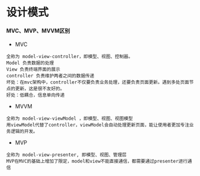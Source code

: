 # 设计模式

#### MVC、MVP、MVVM区别
- MVC
```
全称为 model-view-controller，即模型、视图、控制器。
Model 负责数据的处理
View 负责终端界面的展示
controller 负责维护两者之间的数据传递
坏处：在mvc架构中，controller不仅要负责业务处理，还要负责页面更新。遇到多处页面节点的更新，这是很不友好的。
好处：低耦合，信息单向传递
```

- MVVM
```
全称为 model-view-viewModel ，即模型、视图、视图模型
用viewModel代替了controller，viewModel会自动处理更新页面，能让使用者更加专注业务逻辑的开发。
```

- MVP 
```
全称为 model-view-presenter, 即模型、视图、管理层
MVP在MVC的基础上增加了限定，model和view不能直接通信，都需要通过presenter进行通信
```